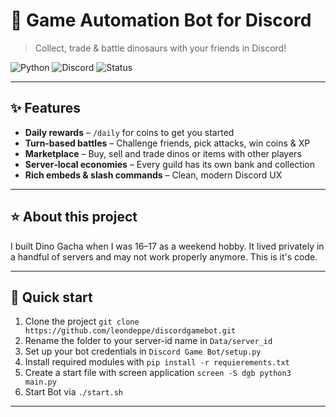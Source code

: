 # 🦖 Game Automation Bot for Discord

> Collect, trade & battle dinosaurs with your friends in Discord!

![Python](https://img.shields.io/badge/Python-3.11-blue.svg)
![Discord](https://img.shields.io/badge/Discord-Bot-5865F2.svg)
![Status](https://img.shields.io/badge/status-experimental-orange)

---

## ✨ Features

* **Daily rewards** – `/daily` for coins to get you started
* **Turn‑based battles** – Challenge friends, pick attacks, win coins & XP
* **Marketplace** – Buy, sell and trade dinos or items with other players
* **Server‑local economies** – Every guild has its own bank and collection
* **Rich embeds & slash commands** – Clean, modern Discord UX

---

## ⭐ About this project

I built Dino Gacha when I was 16–17 as a weekend hobby.
It lived privately in a handful of servers and may not work properly anymore.
This is it's code.

---

## 🚀 Quick start

1. Clone the project `git clone https://github.com/leondeppe/discordgamebot.git`
2. Rename the folder to your server-id name in `Data/server_id`
3. Set up your bot credentials in `Discord Game Bot/setup.py`
4. Install required modules with `pip install -r requierements.txt`
5. Create a start file with screen application `screen -S dgb python3 main.py`
6. Start Bot via `./start.sh`

---
